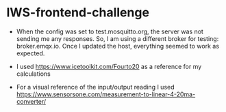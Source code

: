 # IWS-frontend-challenge

* When the config was set to test.mosquitto.org, the server was not sending me any responses. So, I am using a different broker for testing:
broker.emqx.io. Once I updated the host, everything seemed to work as expected.

* I used https://www.icetoolkit.com/Fourto20 as a reference for my calculations

* For a visual reference of the input/output reading I used https://www.sensorsone.com/measurement-to-linear-4-20ma-converter/
